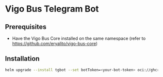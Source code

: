 # Vigo Bus Telegram Bot

## Prerequisites

- Have the Vigo Bus Core installed on the same namespace (refer to https://github.com/eryalito/vigo-bus-core)

## Installation

```bash
helm upgrade --install tgbot --set botToken=<your-bot-token> oci://ghcr.io/eryalito/vigo-bus-chart/vigo-bus-tg-bot -n <namespace>
```
